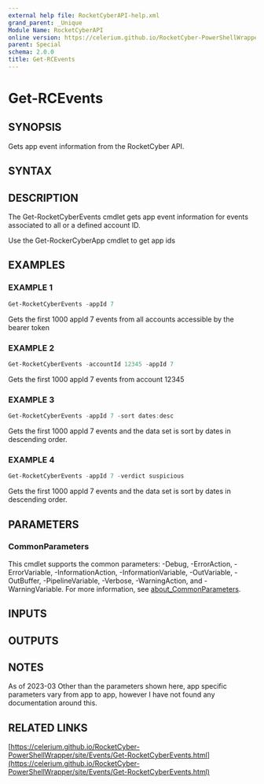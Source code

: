 ```yaml
---
external help file: RocketCyberAPI-help.xml
grand_parent: _Unique
Module Name: RocketCyberAPI
online version: https://celerium.github.io/RocketCyber-PowerShellWrapper/site/_Unique/Get-RCEvents.html
parent: Special
schema: 2.0.0
title: Get-RCEvents
---
```


# Get-RCEvents

## SYNOPSIS
Gets app event information from the RocketCyber API.

## SYNTAX

## DESCRIPTION
The Get-RocketCyberEvents cmdlet gets app event information for
events associated to all or a defined account ID.

Use the Get-RockerCyberApp cmdlet to get app ids

## EXAMPLES

### EXAMPLE 1
```powershell
Get-RocketCyberEvents -appId 7
```

Gets the first 1000 appId 7 events from all accounts accessible
by the bearer token

### EXAMPLE 2
```powershell
Get-RocketCyberEvents -accountId 12345 -appId 7
```

Gets the first 1000 appId 7 events from account 12345

### EXAMPLE 3
```powershell
Get-RocketCyberEvents -appId 7 -sort dates:desc
```

Gets the first 1000 appId 7 events and the data set is sort
by dates in descending order.

### EXAMPLE 4
```powershell
Get-RocketCyberEvents -appId 7 -verdict suspicious
```

Gets the first 1000 appId 7 events and the data set is sort
by dates in descending order.

## PARAMETERS

### CommonParameters
This cmdlet supports the common parameters: -Debug, -ErrorAction, -ErrorVariable, -InformationAction, -InformationVariable, -OutVariable, -OutBuffer, -PipelineVariable, -Verbose, -WarningAction, and -WarningVariable. For more information, see [about_CommonParameters](http://go.microsoft.com/fwlink/?LinkID=113216).

## INPUTS

## OUTPUTS

## NOTES
As of 2023-03
    Other than the parameters shown here, app specific parameters vary from app to app,
    however I have not found any documentation around this.

## RELATED LINKS

[https://celerium.github.io/RocketCyber-PowerShellWrapper/site/Events/Get-RocketCyberEvents.html](https://celerium.github.io/RocketCyber-PowerShellWrapper/site/Events/Get-RocketCyberEvents.html)

